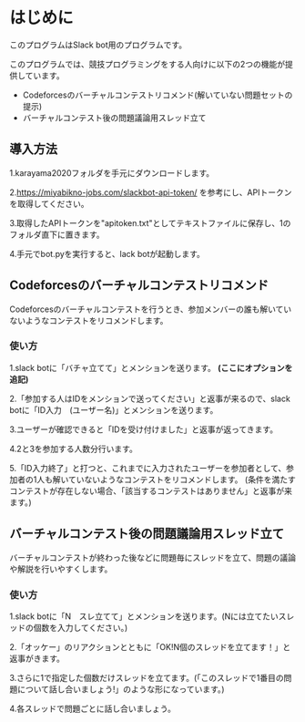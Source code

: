 # はじめに

このプログラムはSlack bot用のプログラムです。

このプログラムでは、競技プログラミングをする人向けに以下の2つの機能が提供しています。

- Codeforcesのバーチャルコンテストリコメンド(解いていない問題セットの提示)
- バーチャルコンテスト後の問題議論用スレッド立て

## 導入方法

1.karayama2020フォルダを手元にダウンロードします。

2.https://miyabikno-jobs.com/slackbot-api-token/ を参考にし、APIトークンを取得してください。

3.取得したAPIトークンを"apitoken.txt"としてテキストファイルに保存し、1のフォルダ直下に置きます。

4.手元でbot.pyを実行すると、lack botが起動します。


## Codeforcesのバーチャルコンテストリコメンド

Codeforcesのバーチャルコンテストを行うとき、参加メンバーの誰も解いていないようなコンテストをリコメンドします。

### 使い方

1.slack botに「バチャ立てて」とメンションを送ります。
**(ここにオプションを追記)**

2.「参加する人はIDをメンションで送ってください」と返事が来るので、slack botに「ID入力　(ユーザー名)」とメンションを送ります。

3.ユーザーが確認できると「IDを受け付けました」と返事が返ってきます。

4.2と3を参加する人数分行います。

5.「ID入力終了」と打つと、これまでに入力されたユーザーを参加者として、参加者の1人も解いていないようなコンテストをリコメンドします。
(条件を満たすコンテストが存在しない場合、「該当するコンテストはありません」と返事が来ます。)

## バーチャルコンテスト後の問題議論用スレッド立て

バーチャルコンテストが終わった後などに問題毎にスレッドを立て、問題の議論や解説を行いやすくします。

### 使い方

1.slack botに「N　スレ立てて」とメンションを送ります。(Nには立てたいスレッドの個数を入力してください。)

2.「オッケー」のリアクションとともに「OK!N個のスレッドを立てます！」と返事がきます。

3.さらに1で指定した個数だけスレッドを立てます。(「このスレッドで1番目の問題について話し合いましょう!」のような形になっています。)

4.各スレッドで問題ごとに話し合いましょう。
